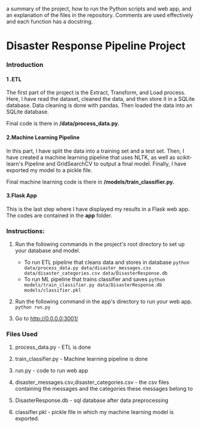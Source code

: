 a summary of the project, how to run the Python scripts and web app, and an explanation of the files in the repository. Comments are used effectively and each function has a docstring.



# Disaster Response Pipeline Project


### Introduction

#### 1 .ETL
The first part of the project is the Extract, Transform, and Load process. Here, I have read the dataset, cleaned the data, and then store it in a SQLite database. Data cleaning is done with pandas. Then loaded the data into an SQLite database.

Final code is there in **/data/process_data.py.**

#### 2.Machine Learning Pipeline
In this part, I have split the data into a training set and a test set. Then, I have created a machine learning pipeline that uses NLTK, as well as scikit-learn's Pipeline and GridSearchCV to output a final model. Finally, I have exported my model to a pickle file. 

Final machine learning code is there in **/models/train_classifier.py.**

#### 3.Flask App
This is the last step where I have displayed my results in a Flask web app.
The codes are contained in the **app** folder.

### Instructions:
1. Run the following commands in the project's root directory to set up your database and model.

    - To run ETL pipeline that cleans data and stores in database
        `python data/process_data.py data/disaster_messages.csv data/disaster_categories.csv data/DisasterResponse.db`
    - To run ML pipeline that trains classifier and saves
        `python models/train_classifier.py data/DisasterResponse.db models/classifier.pkl`

2. Run the following command in the app's directory to run your web app.
    `python run.py`

3. Go to http://0.0.0.0:3001/

### Files Used
1. process_data.py - ETL is done 

2. train_classifier.py - Machine learning pipeline is done

3. run.py - code to run web app

4. disaster_messages.csv,disaster_categories.csv - the csv files containing the messages and the categories these messages belong to

5. DisasterResponse.db - sql database after data preprocessing

6. classifier.pkl - pickle file in which my machine learning model is exported.
